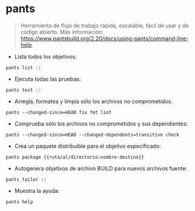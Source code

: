 # pants

> Herramienta de flujo de trabajo rápida, escalable, fácil de usar y de código abierto.
> Más información: <https://www.pantsbuild.org/2.20/docs/using-pants/command-line-help>.

- Lista todos los objetivos:

`pants list ::`

- Ejecuta todas las pruebas:

`pants test ::`

- Arregla, formatea y limpia sólo los archivos no comprometidos:

`pants --changed-since=HEAD fix fmt lint`

- Comprueba sólo los archivos no comprometidos y sus dependientes:

`pants --changed-since=HEAD --changed-dependents=transitive check`

- Crea un paquete distribuible para el objetivo especificado:

`pants package {{ruta/al/directorio:nombre-destino}}`

- Autogenera objetivos de archivo BUILD para nuevos archivos fuente:

`pants tailor ::`

- Muestra la ayuda:

`pants help`
